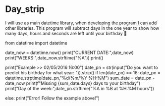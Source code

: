 # Day_strip
I will use as main datetime library, when developing the program I can add other libraries. This program will subtract days in the one year to show how many days, hours and seconds are left until your birthday 🥳

from datetime import datetime

date_now = datetime.now()
print("CURRENT DATE:",date_now)
print("WEEKS:",date_now.strftime("%A"))
print()

print("Example >> 02/05/2016 16:00")
date_pn = str(input("Do you want to predict his birthday for what year: ")).strip()
if len(date_pn) == 16:
 date_pn = datetime.strptime(date_pn,"%d/%m/%Y %H:%M")
 sum_date = date_pn - date_now 
 print(f"Missing {sum_date.days} days to your birthday")
 print("Day of the week:",date_pn.strftime("%A in %B at %H:%M hours"))
 
else:
 print("Error! Follow the example above!")

